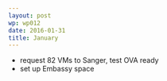 ```yaml
---
layout: post
wp: wp012
date: 2016-01-31
title: January
---
```


- request 82 VMs to Sanger, test OVA ready
- set up Embassy space

